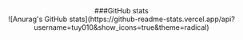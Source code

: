 <div align="center">
  ###GitHub stats
</div>
<div align="center">
![Anurag's GitHub stats](https://github-readme-stats.vercel.app/api?username=tuy010&show_icons=true&theme=radical)
</div>
